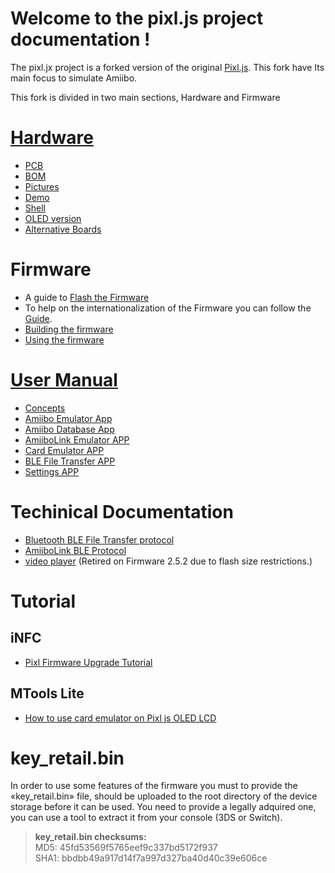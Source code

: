 
# **Welcome to the pixl.js project documentation !**

The pixl.jx project is a forked version of the original [Pixl.js](http://www.espruino.com/Pixl.js). This fork have Its main focus to simulate Amiibo.

This fork is divided in two main sections, Hardware and Firmware


# [Hardware](01-Hardware.md)

- [PCB](01-Hardware.md#PCB)
- [BOM](01-Hardware.md#BOM)
- [Pictures](01-Hardware.md#Pictures)
- [Demo](01-Hardware.md#Demo)
- [Shell](01-Hardware.md#Shell)
- [OLED version](01-Hardware.md#OLED-version) 
- [Alternative Boards](01-Hardware.md#alternative-boards)


# Firmware 

- A guide to [Flash the Firmware](02-Flash-Firmware.md "Flash the Firmware")
- To help on the internationalization of the Firmware you can follow the [Guide](05+5-translation.md).
- [Building the firmware](03-Build-Firmware.md)
- [Using the firmware](04-Using-Firmware.md)


# [User Manual](04-Using-Firmware.md)

- [Concepts](04-Using-Firmware.md/#Firmware-Concepts)
- [Amiibo Emulator App](04-Using-Firmware.md/#Amiibo-Emulator)
- [Amiibo Database App](04-Using-Firmware.md/#Amiibo-Database)
- [AmiiboLink Emulator APP](04-Using-Firmware.md/#AmiiboLink)
- [Card Emulator APP](04-Using-Firmware.md/#CardEmulator)
- [BLE File Transfer APP](04-Using-Firmware.md/#BLE-File-Transfer)
- [Settings APP](04-Using-Firmware.md/#Settings-1)

# Techinical Documentation

- [Bluetooth BLE File Transfer protocol](05+1-ble_protocol.md)
- [AmiiboLink BLE Protocol](05+2-amiibolink_ble.md)
- [video player](05+4-video_player.md) (Retired on Firmware 2.5.2 due to flash size restrictions.)


# Tutorial

## iNFC

- [Pixl Firmware Upgrade Tutorial](https://www.youtube.com/watch?v=vldNVaoqJg0)

## MTools Lite

- [How to use card emulator on Pixl js OLED LCD](https://www.youtube.com/watch?v=KiuyfBKalhI)


# **key_retail.bin**

In order to use some features of the firmware you must to provide the «key_retail.bin» file, should be uploaded to the root directory of the device storage before it can be used.  You need to provide a legally adquired one, you can use a tool to extract it from your console (3DS or Switch).

>**key_retail.bin checksums:** <br/>
>MD5:	45fd53569f5765eef9c337bd5172f937 <br/>
>SHA1:	bbdbb49a917d14f7a997d327ba40d40c39e606ce<br/>